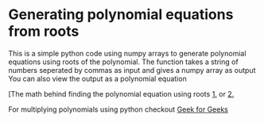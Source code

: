 # Generating polynomial equations from roots
This is a simple python code using numpy arrays to generate polynomial equations using roots of the polynomial.
The function takes a string of numbers seperated by commas as input and gives a numpy array as output
You can also view the output as a polynomial equation

[The math behind finding the polynomial equation using roots [1.](https://study.com/academy/lesson/forming-polynomial-equations-with-roots.html) or [2.](https://www.onlinemath4all.com/write-a-polynomial-from-its-roots.html)

For multiplying polynomials using python checkout [Geek for Geeks](https://www.geeksforgeeks.org/multiply-two-polynomials-2/)